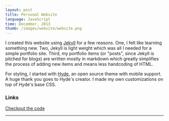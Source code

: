 ```yaml
---
layout: post
title: Personal Website
language: JavaScript
time: December, 2013
thumb: /images/website/website.png
---
```


I created this website using <a href="http://jekyllrb.com/" target="_blank">Jekyll</a> for a few reasons. One, I felt like learning something new. Two, Jekyll is light weight which was all I needed for a simple portfolio site. Third, my portfolio items (or "posts", since Jekyll is pitched for blogs) are written mostly in markdown which greatly simplifies the process of adding new items and means less handcoding of HTML.

For styling, I started with <a href="http://andhyde.com" target="_blank">Hyde</a>, an open source theme with mobile support. A huge thank you goes to Hyde's creator. I made my own customizations on top of Hyde's base CSS.

<h3>Links</h3>
<a href="https://github.com/meredithmmyers/meredithmmyers.github.io" target="_blank">Checkout the code</a>

-----